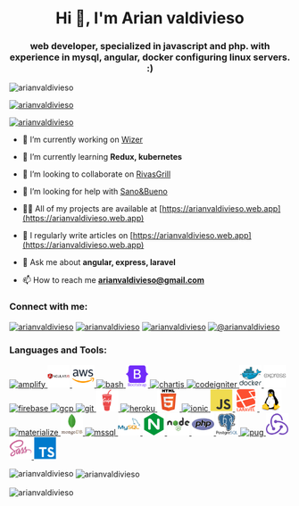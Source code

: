 <h1 align="center">Hi 👋, I'm Arian valdivieso</h1>
<h3 align="center">web developer, specialized in javascript and php. with experience in mysql, angular, docker configuring linux servers. :)</h3>

<p align="left"> <img src="https://komarev.com/ghpvc/?username=arianvaldivieso&label=Profile%20views&color=0e75b6&style=flat" alt="arianvaldivieso" /> </p>

<p align="left"> <a href="https://github.com/ryo-ma/github-profile-trophy"><img src="https://github-profile-trophy.vercel.app/?username=arianvaldivieso" alt="arianvaldivieso" /></a> </p>

<p align="left"> <a href="https://twitter.com/arianvaldivieso" target="blank"><img src="https://img.shields.io/twitter/follow/arianvaldivieso?logo=twitter&style=for-the-badge" alt="arianvaldivieso" /></a> </p>

- 🔭 I’m currently working on [Wizer](https://wizerplatform.com)

- 🌱 I’m currently learning **Redux, kubernetes**

- 👯 I’m looking to collaborate on [RivasGrill](https://rivasmexicangrill.com/)

- 🤝 I’m looking for help with [Sano&Bueno](https://sano-y-bueno.web.app/)

- 👨‍💻 All of my projects are available at [https://arianvaldivieso.web.app](https://arianvaldivieso.web.app)

- 📝 I regularly write articles on [https://arianvaldivieso.web.app](https://arianvaldivieso.web.app)

- 💬 Ask me about **angular, express, laravel**

- 📫 How to reach me **arianvaldivieso@gmail.com**

<h3 align="left">Connect with me:</h3>
<p align="left">
<a href="https://twitter.com/arianvaldivieso" target="blank"><img align="center" src="https://cdn.jsdelivr.net/npm/simple-icons@3.0.1/icons/twitter.svg" alt="arianvaldivieso" height="30" width="40" /></a>
<a href="https://linkedin.com/in/arianvaldivieso" target="blank"><img align="center" src="https://cdn.jsdelivr.net/npm/simple-icons@3.0.1/icons/linkedin.svg" alt="arianvaldivieso" height="30" width="40" /></a>
<a href="https://fb.com/arianvaldivieso" target="blank"><img align="center" src="https://cdn.jsdelivr.net/npm/simple-icons@3.0.1/icons/facebook.svg" alt="arianvaldivieso" height="30" width="40" /></a>
<a href="https://medium.com/@arianvaldivieso" target="blank"><img align="center" src="https://cdn.jsdelivr.net/npm/simple-icons@3.0.1/icons/medium.svg" alt="@arianvaldivieso" height="30" width="40" /></a>
</p>

<h3 align="left">Languages and Tools:</h3>
<p align="left"> <a href="https://aws.amazon.com/amplify/" target="_blank"> <img src="https://docs.amplify.aws/assets/logo-dark.svg" alt="amplify" width="40" height="40"/> </a> <a href="https://angular.io" target="_blank"> <img src="https://raw.githubusercontent.com/devicons/devicon/master/icons/angularjs/angularjs-original-wordmark.svg" alt="angularjs" width="40" height="40"/> </a> <a href="https://aws.amazon.com" target="_blank"> <img src="https://raw.githubusercontent.com/devicons/devicon/master/icons/amazonwebservices/amazonwebservices-original-wordmark.svg" alt="aws" width="40" height="40"/> </a> <a href="https://www.gnu.org/software/bash/" target="_blank"> <img src="https://www.vectorlogo.zone/logos/gnu_bash/gnu_bash-icon.svg" alt="bash" width="40" height="40"/> </a> <a href="https://getbootstrap.com" target="_blank"> <img src="https://raw.githubusercontent.com/devicons/devicon/master/icons/bootstrap/bootstrap-plain-wordmark.svg" alt="bootstrap" width="40" height="40"/> </a> <a href="https://www.chartjs.org" target="_blank"> <img src="https://www.chartjs.org/media/logo-title.svg" alt="chartjs" width="40" height="40"/> </a> <a href="https://codeigniter.com" target="_blank"> <img src="https://cdn.worldvectorlogo.com/logos/codeigniter.svg" alt="codeigniter" width="40" height="40"/> </a> <a href="https://www.docker.com/" target="_blank"> <img src="https://raw.githubusercontent.com/devicons/devicon/master/icons/docker/docker-original-wordmark.svg" alt="docker" width="40" height="40"/> </a> <a href="https://expressjs.com" target="_blank"> <img src="https://raw.githubusercontent.com/devicons/devicon/master/icons/express/express-original-wordmark.svg" alt="express" width="40" height="40"/> </a> <a href="https://firebase.google.com/" target="_blank"> <img src="https://www.vectorlogo.zone/logos/firebase/firebase-icon.svg" alt="firebase" width="40" height="40"/> </a> <a href="https://cloud.google.com" target="_blank"> <img src="https://www.vectorlogo.zone/logos/google_cloud/google_cloud-icon.svg" alt="gcp" width="40" height="40"/> </a> <a href="https://git-scm.com/" target="_blank"> <img src="https://www.vectorlogo.zone/logos/git-scm/git-scm-icon.svg" alt="git" width="40" height="40"/> </a> <a href="https://gulpjs.com" target="_blank"> <img src="https://raw.githubusercontent.com/devicons/devicon/master/icons/gulp/gulp-plain.svg" alt="gulp" width="40" height="40"/> </a> <a href="https://heroku.com" target="_blank"> <img src="https://www.vectorlogo.zone/logos/heroku/heroku-icon.svg" alt="heroku" width="40" height="40"/> </a> <a href="https://www.w3.org/html/" target="_blank"> <img src="https://raw.githubusercontent.com/devicons/devicon/master/icons/html5/html5-original-wordmark.svg" alt="html5" width="40" height="40"/> </a> <a href="https://ionicframework.com" target="_blank"> <img src="https://upload.wikimedia.org/wikipedia/commons/d/d1/Ionic_Logo.svg" alt="ionic" width="40" height="40"/> </a> <a href="https://developer.mozilla.org/en-US/docs/Web/JavaScript" target="_blank"> <img src="https://raw.githubusercontent.com/devicons/devicon/master/icons/javascript/javascript-original.svg" alt="javascript" width="40" height="40"/> </a> <a href="https://laravel.com/" target="_blank"> <img src="https://raw.githubusercontent.com/devicons/devicon/master/icons/laravel/laravel-plain-wordmark.svg" alt="laravel" width="40" height="40"/> </a> <a href="https://www.linux.org/" target="_blank"> <img src="https://raw.githubusercontent.com/devicons/devicon/master/icons/linux/linux-original.svg" alt="linux" width="40" height="40"/> </a> <a href="https://materializecss.com/" target="_blank"> <img src="https://raw.githubusercontent.com/prplx/svg-logos/5585531d45d294869c4eaab4d7cf2e9c167710a9/svg/materialize.svg" alt="materialize" width="40" height="40"/> </a> <a href="https://www.mongodb.com/" target="_blank"> <img src="https://raw.githubusercontent.com/devicons/devicon/master/icons/mongodb/mongodb-original-wordmark.svg" alt="mongodb" width="40" height="40"/> </a> <a href="https://www.microsoft.com/en-us/sql-server" target="_blank"> <img src="https://cdn.worldvectorlogo.com/logos/microsoft-sql-server.svg" alt="mssql" width="40" height="40"/> </a> <a href="https://www.mysql.com/" target="_blank"> <img src="https://raw.githubusercontent.com/devicons/devicon/master/icons/mysql/mysql-original-wordmark.svg" alt="mysql" width="40" height="40"/> </a> <a href="https://www.nginx.com" target="_blank"> <img src="https://raw.githubusercontent.com/devicons/devicon/master/icons/nginx/nginx-original.svg" alt="nginx" width="40" height="40"/> </a> <a href="https://nodejs.org" target="_blank"> <img src="https://raw.githubusercontent.com/devicons/devicon/master/icons/nodejs/nodejs-original-wordmark.svg" alt="nodejs" width="40" height="40"/> </a> <a href="https://www.php.net" target="_blank"> <img src="https://raw.githubusercontent.com/devicons/devicon/master/icons/php/php-original.svg" alt="php" width="40" height="40"/> </a> <a href="https://www.postgresql.org" target="_blank"> <img src="https://raw.githubusercontent.com/devicons/devicon/master/icons/postgresql/postgresql-original-wordmark.svg" alt="postgresql" width="40" height="40"/> </a> <a href="https://pugjs.org" target="_blank"> <img src="https://cdn.worldvectorlogo.com/logos/pug.svg" alt="pug" width="40" height="40"/> </a> <a href="https://redux.js.org" target="_blank"> <img src="https://raw.githubusercontent.com/devicons/devicon/master/icons/redux/redux-original.svg" alt="redux" width="40" height="40"/> </a> <a href="https://sass-lang.com" target="_blank"> <img src="https://raw.githubusercontent.com/devicons/devicon/master/icons/sass/sass-original.svg" alt="sass" width="40" height="40"/> </a> <a href="https://www.typescriptlang.org/" target="_blank"> <img src="https://raw.githubusercontent.com/devicons/devicon/master/icons/typescript/typescript-original.svg" alt="typescript" width="40" height="40"/> </a> </p>

<p><img align="left" src="https://github-readme-stats.vercel.app/api/top-langs?username=arianvaldivieso&show_icons=true&locale=en&layout=compact" alt="arianvaldivieso" /></p>

<p>&nbsp;<img align="center" src="https://github-readme-stats.vercel.app/api?username=arianvaldivieso&show_icons=true&locale=en" alt="arianvaldivieso" /></p>

<p><img align="center" src="https://github-readme-streak-stats.herokuapp.com/?user=arianvaldivieso&" alt="arianvaldivieso" /></p>

